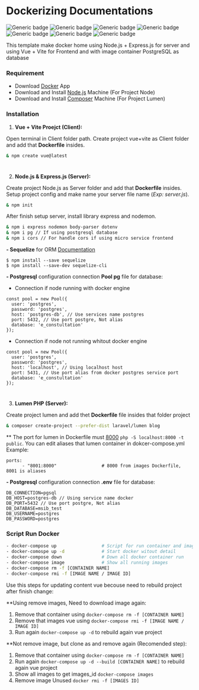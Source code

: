 # Dockerizing Documentations
![Generic badge](https://img.shields.io/badge/Lumen.10-PHP.8-blue.svg) ![Generic badge](https://img.shields.io/badge/Node.js-Latest-green.svg) ![Generic badge](https://img.shields.io/badge/Express.js-Latest-green.svg) ![Generic badge](https://img.shields.io/badge/Vue-V.3-blue.svg) ![Generic badge](https://img.shields.io/badge/VITE-V.5-blue.svg) ![Generic badge](https://img.shields.io/badge/PosgreSQL-Latest-green.svg) ![Generic badge](https://img.shields.io/badge/Docker-V.*-red.svg)

This template make docker home using Node.js + Express.js for server and using Vue + Vite for Frontend and with image container PostgreSQL as database

### Requirement

- Download [Docker](https://docs.docker.com/) App 
- Download and Install [Node.js](https://nodejs.org/en/download) Machine (For Project Node)
- Download and Install [Composer](https://getcomposer.org/download/) Machine (For Project Lumen)

### Installation
1. **Vue + Vite Proejct (Client):**

Open terminal in Client folder path. Create project vue+vite as Client folder and add that **Dockerfile** insides.
```sh
& npm create vue@latest
```

#
2. **Node.js & Express.js (Server):**

Create project Node.js as Server folder and add that **Dockerfile** insides. Setup project config and make name your server file name (_Exp: server.js_).
```sh
& npm init
```

After finish setup server, install library express and nodemon.
```sh
& npm i express nodemon body-parser dotenv
& npm i pg // If using postgresql database
& npm i cors // For handle cors if using micro service frontend
```

**- Sequelize** for ORM [Documentation](https://sequelize.org/docs/v6/getting-started/)
```
$ npm install --save sequelize
$ npm install --save-dev sequelize-cli
```

**- Postgresql** configuration connection **Pool pg** file for database:
- Connection if node running with docker engine
```
const pool = new Pool({
  user: 'postgres',
  password: 'postgres',
  host: 'postgres-db', // Use services name postgres
  port: 5432, // Use port postgre, Not alias
  database: 'e_constultation'
});
```

- Connection if node not running whitout docker engine
```
const pool = new Pool({
  user: 'postgres',
  password: 'postgres',
  host: 'localhost', // Using localhost host
  port: 5431, // Use port alias from docker postgres service port
  database: 'e_constultation'
});
```

#
3. **Lumen PHP (Server):**

Create project lumen and add thet **Dockerfile** file insides that folder project
```sh
& composer create-project --prefer-dist laravel/lumen blog
```
** The port for lumen in Dockerfile must [8000](https://lumen.laravel.com/docs/10.x#:~:text=Serving%20Your%20Application) ``` php -S localhost:8000 -t public ```. You can edit aliases that lumen container in dokcer-compose.yml
Example:
```
ports:
      - "8001:8000"                 # 8000 from images Dockerfile, 8001 is aliases
```

**- Postgresql** configuration connection **.env** file for database:
```
DB_CONNECTION=pgsql
DB_HOST=postgres-db // Using service name docker
DB_PORT=5432 // Use port postgre, Not alias
DB_DATABASE=msib_test
DB_USERNAME=postgres
DB_PASSWORD=postgres
```

### Script Run Docker
```sh
- docker-compose up                 # Script for run container and image with detail
- docker-comospe up -d              # Start docker witout detail
- docker-compose down               # Down all docker container run
- docker-compose image              # Show all running images
- docker-compose rm -f [CONTAINER NAME]
- docker-compose rmi -f [IMAGE NAME / IMAGE ID]
```
Use this steps for updating content vue becouse need to rebuild project after finish change:

**Using remove images, Need to download image again:
1. Remove that container using ``` docker-compose rm -f [CONTAINER NAME] ```
2. Remove that images vue using ``` docker-compose rmi -f [IMAGE NAME / IMAGE ID] ```
3. Run again ``` docker-compose up -d ``` to rebuild again vue project

**Not remove image, but clone as <none> and remove again (Recomended step):
1. Remove that container using ``` docker-compose rm -f [CONTAINER NAME] ```
2. Run again ``` docker-compose up -d --build [CONTAINER NAME] ``` to rebuild again vue project
3. Show all images to get images_id ``` docker-compose images ```
4. Remove image <none> Unused ``` docker rmi -f [IMAGES ID] ```
